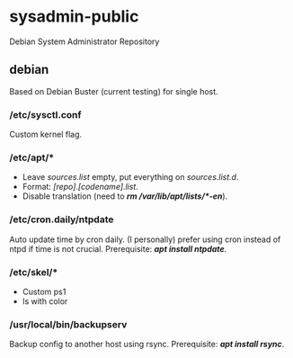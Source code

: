 # sysadmin-public
Debian System Administrator Repository

## debian
Based on Debian Buster (current testing) for single host.

### /etc/sysctl.conf
Custom kernel flag.

### /etc/apt/\*
* Leave _sources.list_ empty, put everything on _sources.list.d_.
* Format: _[repo].[codename].list_.
* Disable translation (need to **_rm /var/lib/apt/lists/\*-en_**).

### /etc/cron.daily/ntpdate
Auto update time by cron daily. (I personally) prefer using cron instead of ntpd if time is not crucial.
Prerequisite: **_apt install ntpdate_**.

### /etc/skel/\*
* Custom ps1
* ls with color

### /usr/local/bin/backupserv
Backup config to another host using rsync. 
Prerequisite: **_apt install rsync_**.
